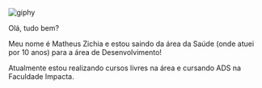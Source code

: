 ![giphy](https://user-images.githubusercontent.com/98542561/158422598-5c66c1ba-251d-4f59-ad11-1853cbfa7da3.gif)

Olá, tudo bem?

Meu nome é Matheus Zichia e estou saindo da área da Saúde (onde atuei por 10 anos)
para a área de Desenvolvimento!

Atualmente estou realizando cursos livres na área e cursando ADS na Faculdade Impacta.

<!--
**matheuszichia/matheuszichia** is a ✨ _special_ ✨ repository because its `README.md` (this file) appears on your GitHub profile.

Here are some ideas to get you started:

- 🔭 I’m currently working on ...
- 🌱 I’m currently learning ...
- 👯 I’m looking to collaborate on ...
- 🤔 I’m looking for help with ...
- 💬 Ask me about ...
- 📫 How to reach me: ...
- 😄 Pronouns: ...![Uploading giphy.gif…]()

- ⚡ Fun fact: ...
-->
